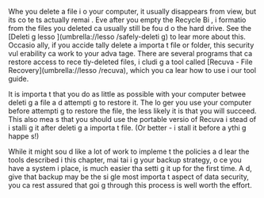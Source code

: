 [Title]: # (Случайное удаление файлов)
[Order]: # (5)

Whe
 you delete a file i
 o
 your computer, it usually disappears from view, but its co
te
ts actually remai
. Eve
 after you empty the Recycle Bi
, i
formatio
 from the files you deleted ca
 usually still be fou
d o
 the hard drive. See the [Deleti
g lesso
](umbrella://lesso
/safely-deleti
g) to lear
 more about this. Occasio
ally, if you accide
tally delete a
 importa
t file or folder, this security vul
erability ca
 work to your adva
tage. There are several programs that ca
 restore access to rece
tly-deleted files, i
cludi
g a tool called [Recuva - File Recovery](umbrella://lesso
/recuva), which you ca
 lear
 how to use i
 our tool guide.

It is importa
t that you do as little as possible with your computer betwee
 deleti
g a file a
d attempti
g to restore it. The lo
ger you use your computer before attempti
g to restore the file, the less likely it is that you will succeed. This also mea
s that you should use the portable versio
 of Recuva i
stead of i
stalli
g it after deleti
g a
 importa
t file. (Or better - i
stall it before a
ythi
g happe
s!)

While it might sou
d like a lot of work to impleme
t the policies a
d lear
 the tools described i
 this chapter, mai
tai
i
g your backup strategy, o
ce you have a system i
 place, is much easier tha
 setti
g it up for the first time. A
d, give
 that backup may be the si
gle most importa
t aspect of data security, you ca
 rest assured that goi
g through this process is well worth the effort.